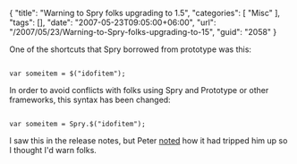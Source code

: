 {
	"title": "Warning to Spry folks upgrading to 1.5",
	"categories": [
		"Misc"
	],
	"tags": [],
	"date": "2007-05-23T09:05:00+06:00",
	"url": "/2007/05/23/Warning-to-Spry-folks-upgrading-to-15",
	"guid": "2058"
}

One of the shortcuts that Spry borrowed from prototype was this:

<code>
var someitem = $("idofitem");
</code>

In order to avoid conflicts with folks using Spry and Prototype or other frameworks, this syntax has been changed:

<code>
var someitem = Spry.$("idofitem");
</code>

I saw this in the release notes, but Peter <a href="http://ray.camdenfamily.com/index.cfm/2007/4/7/Using-AJAX-and-Server-Side-Search-2#cB8D587BD-D34D-F5F7-3235810428D436B2">noted</a> how it had tripped him up so I thought I'd warn folks.